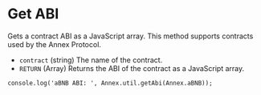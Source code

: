 # Get ABI

Gets a contract ABI as a JavaScript array. This method supports contracts used by the Annex Protocol.

* `contract` \(string\) The name of the contract.
* `RETURN` \(Array\) Returns the ABI of the contract as a JavaScript array.

```text
console.log('aBNB ABI: ', Annex.util.getAbi(Annex.aBNB));
```

